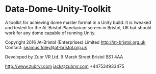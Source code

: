 # Data-Dome-Unity-Toolkit

A toolkit for achieving dome master format in a Unity build. It is tweaked and tested for the At-Bristol Planetarium screen in Bristol, UK but should work for any dome capable of running Unity. 

Copyright 2016 At-Bristol (Enterprises) Limited
http://at-bristol.org.uk
Contact: seamus.foley@at-bristol.org.uk

Developed by Zubr VR Ltd.
9 Marsh Street 
Bristol
BS1 4AA

http://www.zubrvr.com
jack@zubrvr.com	
+447534933475

